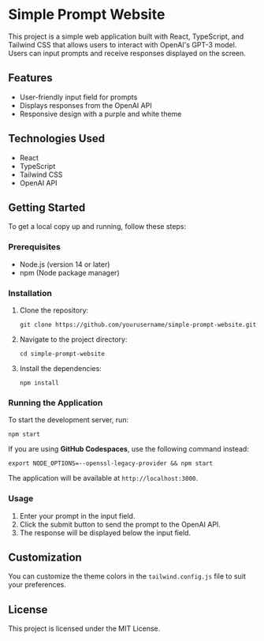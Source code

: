 # Simple Prompt Website

This project is a simple web application built with React, TypeScript, and Tailwind CSS that allows users to interact with OpenAI's GPT-3 model. Users can input prompts and receive responses displayed on the screen.

## Features

- User-friendly input field for prompts
- Displays responses from the OpenAI API
- Responsive design with a purple and white theme

## Technologies Used

- React
- TypeScript
- Tailwind CSS
- OpenAI API

## Getting Started

To get a local copy up and running, follow these steps:

### Prerequisites

- Node.js (version 14 or later)
- npm (Node package manager)

### Installation

1. Clone the repository:
   ```
   git clone https://github.com/yourusername/simple-prompt-website.git
   ```

2. Navigate to the project directory:
   ```
   cd simple-prompt-website
   ```

3. Install the dependencies:
   ```
   npm install
   ```

### Running the Application

To start the development server, run:
```
npm start
```

If you are using **GitHub Codespaces**, use the following command instead:
```
export NODE_OPTIONS=--openssl-legacy-provider && npm start
```

The application will be available at `http://localhost:3000`.

### Usage

1. Enter your prompt in the input field.
2. Click the submit button to send the prompt to the OpenAI API.
3. The response will be displayed below the input field.

## Customization

You can customize the theme colors in the `tailwind.config.js` file to suit your preferences.

## License

This project is licensed under the MIT License.
